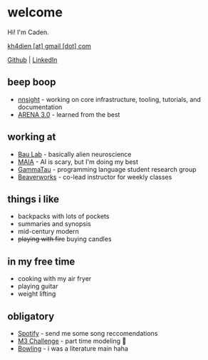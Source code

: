 # welcome

Hi! I'm Caden. 

[kh4dien [at] gmail [dot] com](mailto:kh4dien@gmail.com)

[Github](https://github.com/cadentj) | [LinkedIn](https://www.linkedin.com/in/caden-juang/)

## beep boop

- [nnsight](http://nnsight.net) - working on core infrastructure, tooling, tutorials, and documentation
- [ARENA 3.0](https://www.arena.education) - learned from the best

## working at

- [Bau Lab](https://baulab.info) - basically alien neuroscience
- [MAIA](https://www.mitalignment.org) - AI is scary, but I'm doing my best
- [GammaTau](https://gammatau.ai) - programming language student research group
- [Beaverworks](https://beaverworks.ll.mit.edu) - co-lead instructor for weekly classes

## things i like

- backpacks with lots of pockets
- summaries and synopsis
- mid-century modern
- ~~playing with fire~~ buying candles

## in my free time

- cooking with my air fryer
- playing guitar
- weight lifting

## obligatory

- [Spotify](https://open.spotify.com/user/rtk00srd9ojdwcta7m4dqgr5d?si=9be880d550ac4dd2) - send me some song reccomendations
- [M3 Challenge](https://www.fox26houston.com/news/5-houston-high-school-students-named-runner-ups-in-prestigious-intensive-global-math-competition) - part time modeling 🕺
- [Bowling](https://www.sjs.org/news-detail?pk=1015243) - i was a literature main haha
